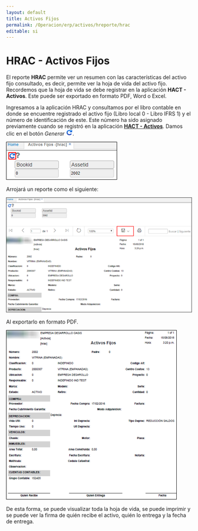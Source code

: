 ```yaml
---
layout: default
title: Activos Fijos
permalink: /Operacion/erp/activos/hreporte/hrac
editable: si
---
```


# HRAC - Activos Fijos

El reporte **HRAC** permite ver un resumen con las características del activo fijo consultado, es decir, permite ver la hoja de vida del activo fijo.  Recordemos que la hoja de vida se debe registrar en la aplicación **HACT - Activos**. Este puede ser exportado en formato PDF, Word o Excel.  

Ingresamos a la aplicación HRAC y consultamos por el libro contable en donde se encuentre registrado el activo fijo (Libro local 0 - Libro IFRS 1) y el número de identificación de este. Este número ha sido asignado previamente cuando se registró en la aplicación [**HACT - Activos**](http://docs.oasiscom.com/Operacion/erp/activos/hbasica/hact). Damos clic en el botón _Generar_ ![](generar.png).  

![](hrac.png)

Arrojará un reporte como el siguiente:  

![](hrac1.png)

Al exportarlo en formato PDF.  

![](hrac2.png)  

De esta forma, se puede visualizar toda la hoja de vida, se puede imprimir y se puede ver la firma de quién recibe el activo, quién lo entrega y la fecha de entrega.  
